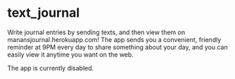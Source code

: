 # text_journal
Write journal entries by sending texts, and then view them on manansjournal.herokuapp.com! The app sends you a convenient, friendly reminder at 9PM every day to share something about your day, and you can easily view it anytime you want on the web. 

The app is currently disabled.
